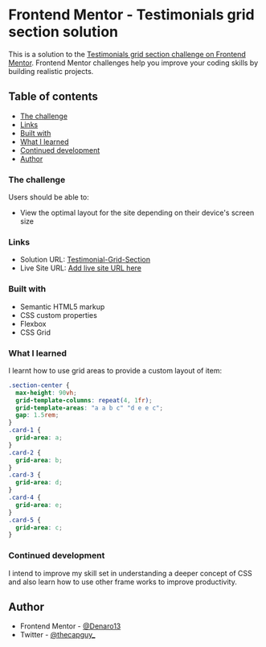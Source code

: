 # Frontend Mentor - Testimonials grid section solution

This is a solution to the [Testimonials grid section challenge on Frontend Mentor](https://www.frontendmentor.io/challenges/testimonials-grid-section-Nnw6J7Un7). Frontend Mentor challenges help you improve your coding skills by building realistic projects.

## Table of contents

- [The challenge](#the-challenge)
- [Links](#links)
- [Built with](#built-with)
- [What I learned](#what-i-learned)
- [Continued development](#continued-development)
- [Author](#author)

### The challenge

Users should be able to:

- View the optimal layout for the site depending on their device's screen size

### Links

- Solution URL: [Testimonial-Grid-Section](https://https://github.com/Denaro13/Testimomials-Grid-Section)
- Live Site URL: [Add live site URL here](https://your-live-site-url.com)

### Built with

- Semantic HTML5 markup
- CSS custom properties
- Flexbox
- CSS Grid

### What I learned

I learnt how to use grid areas to provide a custom layout of item:

```css
.section-center {
  max-height: 90vh;
  grid-template-columns: repeat(4, 1fr);
  grid-template-areas: "a a b c" "d e e c";
  gap: 1.5rem;
}
.card-1 {
  grid-area: a;
}
.card-2 {
  grid-area: b;
}
.card-3 {
  grid-area: d;
}
.card-4 {
  grid-area: e;
}
.card-5 {
  grid-area: c;
}
```

### Continued development

I intend to improve my skill set in understanding a deeper concept of CSS and also learn how to use other frame works to improve productivity.

## Author

- Frontend Mentor - [@Denaro13](https://www.frontendmentor.io/profile/Denaro13)
- Twitter - [@thecapguy\_](https://www.twitter.com/thecapguy_)
